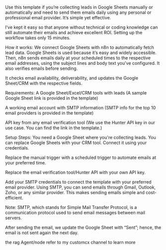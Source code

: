 Use this template if you’re collecting leads in Google Sheets manually or automatically and need to send them emails daily using any personal or professional email provider. It’s simple yet effective.

I’ve kept it easy so that anyone without technical or coding knowledge can still automate their emails and achieve excellent ROI. Setting up the workflow takes only 15 minutes.

How it works:
We connect Google Sheets with n8n to automatically fetch lead data. Google Sheets is used because it’s easy and widely accessible. Then, n8n sends emails daily at your scheduled times to the respective email addresses, using the subject lines and body text you've configured. It also verifies emails before sending.

It checks email availability, deliverability, and updates the Google Sheet/CRM with the respective fields.

Requirements:
A Google Sheet/Excel/CRM tools with leads
(A sample Google Sheet link is provided in the template)

A working email account with SMTP information
(SMTP info for the top 10 email providers is provided in the template)

API key from any email verification tool
(We use the Hunter API key in our use case. You can find the link in the template.)

Setup Steps:
You need a Google Sheet where you're collecting leads. You can replace Google Sheets with your CRM tool. Connect it using your credentials.

Replace the manual trigger with a scheduled trigger to automate emails at your preferred time.

Replace the email verification tool/Hunter API with your own API key.

Add your SMTP credentials to connect the template with your preferred email provider. Using SMTP, you can send emails through Gmail, Outlook, Zoho, or any similar provider. This makes sending emails simple and cost-efficient.

Note: SMTP, which stands for Simple Mail Transfer Protocol, is a communication protocol used to send email messages between mail servers.

After sending the email, we update the Google Sheet with “Sent”; hence, the email is not sent again the next day.

the rag Agent/node refer to my customcx channel to learn more